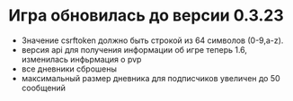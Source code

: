 # Игра обновилась до версии 0.3.23

- Значение csrftoken должно быть строкой из 64 символов (0-9,a-z).
- версия api для получения информации об игре теперь 1.6, изменилась инфьрмация о pvp
- все дневники сброшены
- максимальный размер дневника для подписчиков увеличен до 50 сообщений